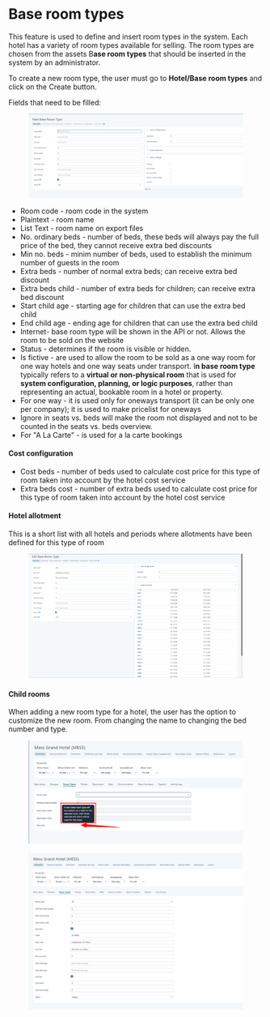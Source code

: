 # Base room types

This feature is used to define and insert room types in the system. Each hotel has a variety of room types available for selling. The room types are chosen from the assets B**ase room types** that should be inserted in the system by an administrator.

To create a new room type, the user must go to **Hotel/Base room types** and click on the Create button.&#x20;

Fields that need to be filled:

<figure><img src=".gitbook/assets/image (22) (1) (1) (1) (1) (1) (1) (1) (1) (1).png" alt=""><figcaption></figcaption></figure>

* Room code - room code in the system
* Plaintext - room name
* List Text - room name on export files
* No. ordinary beds - number of beds, these beds will always pay the full price of the bed, they cannot receive extra bed discounts
* Min no. beds - minim number of beds, used to establish the minimum number of guests in the room
* Extra beds - number of normal extra beds; can receive extra bed discount
* Extra beds child - number of extra beds for children; can receive extra bed discount
* Start child age - starting age for children that can use the extra bed child
* End child age - ending age for children that can use the extra bed child
* Internet- base room type will be shown in the API or not. Allows the room to be sold on the website
* Status - determines if the room is visible or hidden.
* Is fictive - are used to allow the room to be sold as a one way room for one way hotels and one way seats under transport. I**n base room type** typically refers to a **virtual or non-physical room** that is used for **system configuration, planning, or logic purposes**, rather than representing an actual, bookable room in a hotel or property.
* For one way - it is used only for oneways transport (it can be only one per company); it is used to make pricelist for oneways
* Ignore in seats vs. beds will make the room not displayed and not to be counted in the seats vs. beds overview.
* For "A La Carte" - is used for a la carte bookings

#### Cost configuration <a href="#cost-configuration" id="cost-configuration"></a>

* Cost beds - number of beds used to calculate cost price for this type of room taken into account by the hotel cost service
* Extra beds cost - number of extra beds used to calculate cost price for this type of room taken into account by the hotel cost service

#### Hotel allotment <a href="#hotel-allotment" id="hotel-allotment"></a>

This is a short list with all hotels and periods where allotments have been defined for this type of room

<figure><img src=".gitbook/assets/image (1) (1) (1) (1) (1) (1) (1) (1) (1) (1) (1) (1) (1) (1) (1) (1) (1) (1) (1) (1) (1) (1) (1) (1) (1) (1) (1) (1) (1) (1) (1) (1) (1) (1) (1) (1) (1) (1) (1) (1) (1) (1) (1) (1) (1) (1) (1) (1) (1) (1).png" alt=""><figcaption></figcaption></figure>

#### Child rooms <a href="#child-rooms" id="child-rooms"></a>

When adding a new room type for a hotel, the user has the option to customize the new room. From changing the name to changing the bed number and type.

<figure><img src=".gitbook/assets/image (2) (1) (1) (1) (1) (1) (1) (1) (1) (1) (1) (1) (1) (1) (1) (1) (1) (1) (1) (1) (1) (1) (1) (1) (1) (1) (1) (1) (1) (1) (1) (1) (1) (1) (1) (1) (1) (1) (1) (1) (1) (1).png" alt=""><figcaption></figcaption></figure>

<figure><img src=".gitbook/assets/image (3) (1) (1) (1) (1) (1) (1) (1) (1) (1) (1) (1) (1) (1) (1) (1) (1) (1) (1) (1) (1) (1) (1) (1) (1) (1) (1) (1) (1) (1) (1) (1) (1) (1) (1) (1) (1).png" alt=""><figcaption></figcaption></figure>
